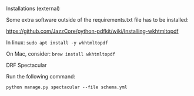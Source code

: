 Installations (external)

Some extra software outside of the requirements.txt file has to be installed:


https://github.com/JazzCore/python-pdfkit/wiki/Installing-wkhtmltopdf

In linux: `sudo apt install -y wkhtmltopdf`

On Mac, consider: `brew install wkhtmltopdf`


DRF Spectacular

Run the following command:
   
```
python manage.py spectacular --file schema.yml
```  
